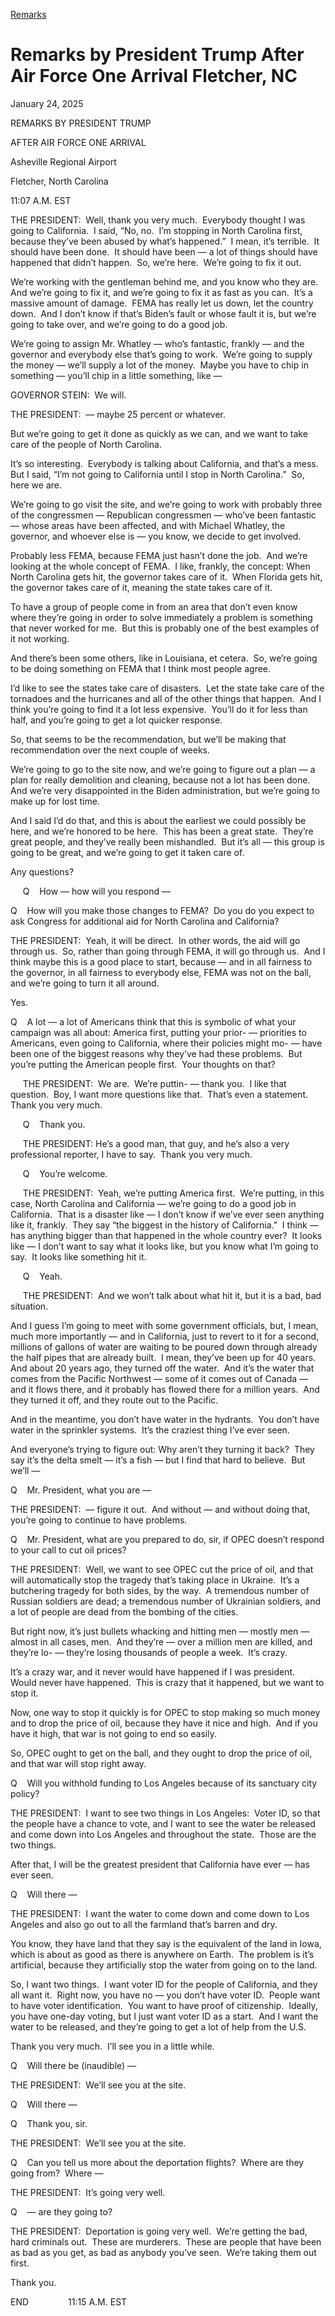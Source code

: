 [Remarks](https://www.whitehouse.gov/remarks/)

# 					Remarks by President Trump After Air Force One Arrival Fletcher, NC				

January 24, 2025

REMARKS BY PRESIDENT TRUMP

AFTER AIR FORCE ONE ARRIVAL

Asheville Regional Airport

Fletcher, North Carolina

11:07 A.M. EST

THE PRESIDENT:  Well, thank you very much.  Everybody thought I was going to California.  I said, “No, no.  I’m stopping in North Carolina first, because they’ve been abused by what’s happened.”  I mean, it’s terrible.  It should have been done.  It should have been — a lot of things should have happened that didn’t happen.  So, we’re here.  We’re going to fix it out. 

We’re working with the gentleman behind me, and you know who they are.  And we’re going to fix it, and we’re going to fix it as fast as you can.  It’s a massive amount of damage.  FEMA has really let us down, let the country down.  And I don’t know if that’s Biden’s fault or whose fault it is, but we’re going to take over, and we’re going to do a good job.  

We’re going to assign Mr. Whatley — who’s fantastic, frankly — and the governor and everybody else that’s going to work.  We’re going to supply the money — we’ll supply a lot of the money.  Maybe you have to chip in something — you’ll chip in a little something, like —

GOVERNOR STEIN:  We will.

THE PRESIDENT:  — maybe 25 percent or whatever. 

But we’re going to get it done as quickly as we can, and we want to take care of the people of North Carolina. 

It’s so interesting.  Everybody is talking about California, and that’s a mess.  But I said, “I’m not going to California until I stop in North Carolina.”  So, here we are.  

We’re going to go visit the site, and we’re going to work with probably three of the congressmen — Republican congressmen — who’ve been fantastic — whose areas have been affected, and with Michael Whatley, the governor, and whoever else is — you know, we decide to get involved.

Probably less FEMA, because FEMA just hasn’t done the job.  And we’re looking at the whole concept of FEMA.  I like, frankly, the concept: When North Carolina gets hit, the governor takes care of it.  When Florida gets hit, the governor takes care of it, meaning the state takes care of it.

To have a group of people come in from an area that don’t even know where they’re going in order to solve immediately a problem is something that never worked for me.  But this is probably one of the best examples of it not working. 

And there’s been some others, like in Louisiana, et cetera.  So, we’re going to be doing something on FEMA that I think most people agree. 

I’d like to see the states take care of disasters.  Let the state take care of the tornadoes and the hurricanes and all of the other things that happen.  And I think you’re going to find it a lot less expensive.  You’ll do it for less than half, and you’re going to get a lot quicker response. 

So, that seems to be the recommendation, but we’ll be making that recommendation over the next couple of weeks. 

We’re going to go to the site now, and we’re going to figure out a plan — a plan for really demolition and cleaning, because not a lot has been done.  And we’re very disappointed in the Biden administration, but we’re going to make up for lost time. 

And I said I’d do that, and this is about the earliest we could possibly be here, and we’re honored to be here.  This has been a great state.  They’re great people, and they’ve really been mishandled.  But it’s all — this group is going to be great, and we’re going to get it taken care of. 

Any questions?

     Q    How — how will you respond —

Q    How will you make those changes to FEMA?  Do you do you expect to ask Congress for additional aid for North Carolina and California?

THE PRESIDENT:  Yeah, it will be direct.  In other words, the aid will go through us.  So, rather than going through FEMA, it will go through us.  And I think maybe this is a good place to start, because — and in all fairness to the governor, in all fairness to everybody else, FEMA was not on the ball, and we’re going to turn it all around. 

Yes.

Q    A lot — a lot of Americans think that this is symbolic of what your campaign was all about: America first, putting your prior- — priorities to Americans, even going to California, where their policies might mo- — have been one of the biggest reasons why they’ve had these problems.  But you’re putting the American people first.  Your thoughts on that?

     THE PRESIDENT:  We are.  We’re puttin- — thank you.  I like that question.  Boy, I want more questions like that.  That’s even a statement.  Thank you very much. 

     Q    Thank you.

     THE PRESIDENT: He’s a good man, that guy, and he’s also a very professional reporter, I have to say.  Thank you very much.

     Q    You’re welcome.

     THE PRESIDENT:  Yeah, we’re putting America first.  We’re putting, in this case, North Carolina and California — we’re going to do a good job in California.  That is a disaster like — I don’t know if we’ve ever seen anything like it, frankly.  They say “the biggest in the history of California.”  I think — has anything bigger than that happened in the whole country ever?  It looks like — I don’t want to say what it looks like, but you know what I’m going to say.  It looks like something hit it.

     Q    Yeah.

     THE PRESIDENT:  And we won’t talk about what hit it, but it is a bad, bad situation. 

And I guess I’m going to meet with some government officials, but, I mean, much more importantly — and in California, just to revert to it for a second, millions of gallons of water are waiting to be poured down through already the half pipes that are already built.  I mean, they’ve been up for 40 years.  And about 20 years ago, they turned off the water.  And it’s the water that comes from the Pacific Northwest — some of it comes out of Canada — and it flows there, and it probably has flowed there for a million years.  And they turned it off, and they route out to the Pacific. 

And in the meantime, you don’t have water in the hydrants.  You don’t have water in the sprinkler systems.  It’s the craziest thing I’ve ever seen. 

And everyone’s trying to figure out: Why aren’t they turning it back?  They say it’s the delta smelt — it’s a fish — but I find that hard to believe.  But we’ll —

Q    Mr. President, what you are —

THE PRESIDENT:  — figure it out.  And without — and without doing that, you’re going to continue to have problems.

Q    Mr. President, what are you prepared to do, sir, if OPEC doesn’t respond to your call to cut oil prices?

THE PRESIDENT:  Well, we want to see OPEC cut the price of oil, and that will automatically stop the tragedy that’s taking place in Ukraine.  It’s a butchering tragedy for both sides, by the way.  A tremendous number of Russian soldiers are dead; a tremendous number of Ukrainian soldiers, and a lot of people are dead from the bombing of the cities. 

But right now, it’s just bullets whacking and hitting men — mostly men — almost in all cases, men.  And they’re — over a million men are killed, and they’re lo- — they’re losing thousands of people a week.  It’s crazy. 

It’s a crazy war, and it never would have happened if I was president.  Would never have happened.  This is crazy that it happened, but we want to stop it.

Now, one way to stop it quickly is for OPEC to stop making so much money and to drop the price of oil, because they have it nice and high.  And if you have it high, that war is not going to end so easily. 

So, OPEC ought to get on the ball, and they ought to drop the price of oil, and that war will stop right away.

Q    Will you withhold funding to Los Angeles because of its sanctuary city policy?

THE PRESIDENT:  I want to see two things in Los Angeles:  Voter ID, so that the people have a chance to vote, and I want to see the water be released and come down into Los Angeles and throughout the state.  Those are the two things.

After that, I will be the greatest president that California have ever — has ever seen. 

Q    Will there —

THE PRESIDENT:  I want the water to come down and come down to Los Angeles and also go out to all the farmland that’s barren and dry. 

You know, they have land that they say is the equivalent of the land in Iowa, which is about as good as there is anywhere on Earth.  The problem is it’s artificial, because they artificially stop the water from going on to the land. 

So, I want two things.  I want voter ID for the people of California, and they all want it.  Right now, you have no — you don’t have voter ID.  People want to have voter identification.  You want to have proof of citizenship.  Ideally, you have one-day voting, but I just want voter ID as a start.  And I want the water to be released, and they’re going to get a lot of help from the U.S. 

Thank you very much.  I’ll see you in a little while. 

Q    Will there be (inaudible) —

THE PRESIDENT:  We’ll see you at the site. 

Q    Will there —

Q    Thank you, sir. 

THE PRESIDENT:  We’ll see you at the site. 

Q    Can you tell us more about the deportation flights?  Where are they going from?  Where —

THE PRESIDENT:  It’s going very well. 

Q    — are they going to?

THE PRESIDENT:  Deportation is going very well.  We’re getting the bad, hard criminals out.  These are murderers.  These are people that have been as bad as you get, as bad as anybody you’ve seen.  We’re taking them out first. 

Thank you.

END                11:15 A.M. EST
